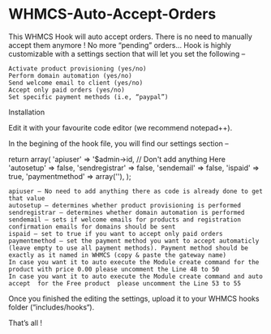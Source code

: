 # WHMCS-Auto-Accept-Orders
This WHMCS Hook will auto accept orders. There is no need to manually accept them anymore ! No more “pending” orders…
Hook is highly customizable with a settings section that will let you set the following –

    Activate product provisioning (yes/no)
    Perform domain automation (yes/no)
    Send welcome email to client (yes/no)
    Accept only paid orders (yes/no)
    Set specific payment methods (i.e, “paypal”)
Installation

Edit it with your favourite code editor (we recommend notepad++).

In the begining of the hook file, you will find our settings section –

return array( 
	'apiuser'		=> '$admin->id, // Don't add anything Here
	'autosetup' 		=> false,
	'sendregistrar' 	=> false, 
	'sendemail' 		=> false, 
	'ispaid'		=> true, 
	'paymentmethod'		=> array(''), 
);

    apiuser – No need to add anything there as code is already done to get that value 
    autosetup – determines whether product provisioning is performed
    sendregistrar – determines whether domain automation is performed
    sendemail – sets if welcome emails for products and registration confirmation emails for domains should be sent
    ispaid – set to true if you want to accept only paid orders
    paymentmethod – set the payment method you want to accept automaticly (leave empty to use all payment methods). Payment method should be exactly as it named in WHMCS (copy & paste the gateway name)
    In case you want it to auto execute the Module create command for the product with price 0.00 please uncomment the Line 48 to 50 
    In case you want it to auto execute the Module create command and auto accept  for the Free product  please uncomment the Line 53 to 55 

Once you finished the editing the settings, upload it to your WHMCS hooks folder (“includes/hooks“).

That’s all !
